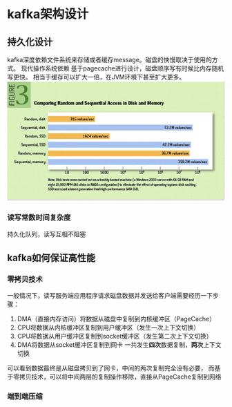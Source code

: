 # kafka架构设计
## 持久化设计
kafka深度依赖文件系统来存储或者缓存message。磁盘的快慢取决于使用的方式。
现代操作系统依赖
基于pagecache进行设计，磁盘顺序写有时候比内存随机写更快。
相当于缓存可以扩大一倍，在JVM环境下甚至扩大更多。
![img.png](img.png)
### 读写常数时间复杂度
持久化队列，读写互相不阻塞
## kafka如何保证高性能
### 零拷贝技术
一般情况下，读写服务端应用程序请求磁盘数据并发送给客户端需要经历一下步骤：
1. DMA（直接内存访问）将数据从磁盘中复制到内核缓冲区（PageCache）
2. CPU将数据从内核缓冲区复制到用户缓冲区（发生一次上下文切换）
3. CPU将数据从用户缓冲区复制到socket缓冲区（发生第二次上下文切换）
4. DMA将数据从socket缓冲区复制到网卡
一共发生**四次**数据复制，**两次**上下文切换

可以看到数据最终是从磁盘拷贝到了网卡，中间的两次复制完全没有必要，
而基于零拷贝技术，可以将中间两层的复制操作移除，直接从PageCache复制到网络
### 端到端压缩
